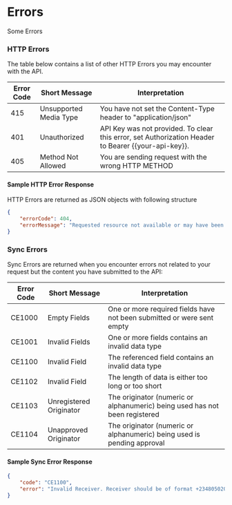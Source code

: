 # Errors

Some Errors

### HTTP Errors

The table below contains a list of other HTTP Errors you may encounter with the API.

Error Code | Short Message | Interpretation 
---------|----------|---------
 415 | Unsupported Media Type | You have not set the Content-Type header to "application/json"
 401 | Unauthorized | API Key was not provided. To clear this error, set Authorization Header to  Bearer {{your-api-key}}.
 405 | Method Not Allowed | You are sending request with the wrong HTTP METHOD


#### Sample HTTP Error Response
HTTP Errors are returned as JSON objects with following structure

```json
{
    "errorCode": 404,
    "errorMessage": "Requested resource not available or may have been moved"
}
```


 ### Sync Errors
Sync Errors are returned when you encounter errors not related to your request but the content you have submitted to the API:

 Error Code | Short Message | Interpretation 
---------|----------|---------
 CE1000 | Empty Fields | One or more required fields have not been submitted or were sent empty
 CE1001 | Invalid Fields | One or more fields contains an invalid data type
 CE1100 | Invalid Field | The referenced field contains an invalid data type
 CE1102 | Invalid Field | The length of data is either too long or too short
   CE1103 | Unregistered Originator | The originator (numeric or alphanumeric) being used has not been registered
  CE1104 | Unapproved Originator | The originator (numeric or alphanumeric) being used is pending approval

#### Sample Sync Error Response

```json
{
    "code": "CE1100",
    "error": "Invalid Receiver. Receiver should be of format +2348050209037"
}
```
